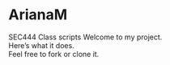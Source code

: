 # ArianaM
SEC444 Class scripts
Welcome to my project.  
Here’s what it does.  
Feel free to fork or clone it.  


